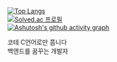 [![Top Langs](https://github-readme-stats.vercel.app/api/top-langs/?username=Namwoo728&layout=donut-vertical)](https://github.com/Namwoo728/github-readme-stats)  
[![Solved.ac 프로필](http://mazassumnida.wtf/api/v2/generate_badge?boj=tree_tree_28)](https://solved.ac/tree_tree_28)  
[![Ashutosh's github activity graph](https://github-readme-activity-graph.vercel.app/graph?username=Namwoo728)](https://github.com/Namwoo728/github-readme-activity-graph)  

코테 C언어로만 풉니다  
백엔드를 꿈꾸는 개발자

